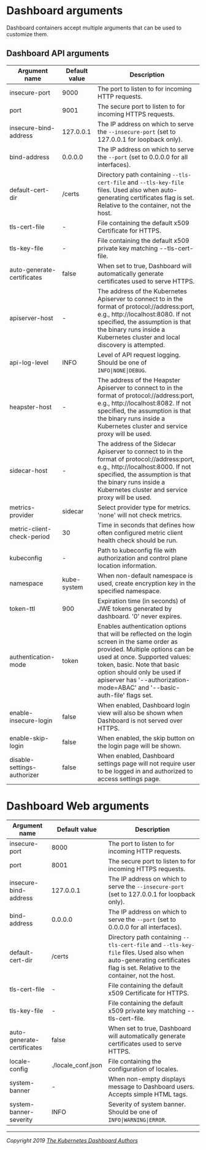 # Dashboard arguments

Dashboard containers accept multiple arguments that can be used to customize them.

## Dashboard API arguments

| Argument name               | Default value | Description                                                                                                                                                                                                                                                                                               |
|-----------------------------|---------------|-----------------------------------------------------------------------------------------------------------------------------------------------------------------------------------------------------------------------------------------------------------------------------------------------------------|
| insecure-port	              | 9000          | The port to listen to for incoming HTTP requests.                                                                                                                                                                                                                                                         |
| port                        | 9001          | The secure port to listen to for incoming HTTPS requests.                                                                                                                                                                                                                                                 |
| insecure-bind-address       | 127.0.0.1     | The IP address on which to serve the `--insecure-port` (set to 127.0.0.1 for loopback only).                                                                                                                                                                                                              |
| bind-address                | 0.0.0.0       | The IP address on which to serve the `--port` (set to 0.0.0.0 for all interfaces).                                                                                                                                                                                                                        |
| default-cert-dir            | /certs        | Directory path containing `--tls-cert-file` and `--tls-key-file` files. Used also when auto-generating certificates flag is set. Relative to the container, not the host.                                                                                                                                 |
| tls-cert-file               | -             | File containing the default x509 Certificate for HTTPS.                                                                                                                                                                                                                                                   |
| tls-key-file                | -             | File containing the default x509 private key matching --tls-cert-file.                                                                                                                                                                                                                                    |
| auto-generate-certificates  | false         | When set to true, Dashboard will automatically generate certificates used to serve HTTPS.                                                                                                                                                                                                                 |
| apiserver-host              | -             | The address of the Kubernetes Apiserver to connect to in the format of protocol://address:port, e.g., http://localhost:8080. If not specified, the assumption is that the binary runs inside a Kubernetes cluster and local discovery is attempted.                                                       |
| api-log-level               | INFO          | Level of API request logging. Should be one of `INFO\|NONE\|DEBUG`. |
| heapster-host               | -             | The address of the Heapster Apiserver to connect to in the format of protocol://address:port, e.g., http://localhost:8082. If not specified, the assumption is that the binary runs inside a Kubernetes cluster and service proxy will be used.                                                           |
| sidecar-host                | -             | The address of the Sidecar Apiserver to connect to in the format of protocol://address:port, e.g., http://localhost:8000. If not specified, the assumption is that the binary runs inside a Kubernetes cluster and service proxy will be used.                                                            |
| metrics-provider            | sidecar       | Select provider type for metrics. 'none' will not check metrics.                                                                                                                                                                                                                                          |
| metric-client-check-period  | 30            | Time in seconds that defines how often configured metric client health check should be run.                                                                                                                                                                                                               |
| kubeconfig                  | -             | Path to kubeconfig file with authorization and control plane location information.                                                                                                                                                                                                                               |
| namespace                   | kube-system   | When non-default namespace is used, create encryption key in the specified namespace.                                                                                                                                                                                                                     |
| token-ttl                   | 900           | Expiration time (in seconds) of JWE tokens generated by dashboard. '0' never expires.                                                                                                                                                                                                                     |
| authentication-mode         | token         | Enables authentication options that will be reflected on the login screen in the same order as provided. Multiple options can be used at once. Supported values: token, basic. Note that basic option should only be used if apiserver has '--authorization-mode=ABAC' and '--basic-auth-file' flags set. |
| enable-insecure-login       | false         | When enabled, Dashboard login view will also be shown when Dashboard is not served over HTTPS.                                                                                                                                                                                                            |
| enable-skip-login           | false         | When enabled, the skip button on the login page will be shown.                                                                                                                                                                                                                                            |
| disable-settings-authorizer | false         | When enabled, Dashboard settings page will not require user to be logged in and authorized to access settings page.                                                                                                                                                                                       |

# Dashboard Web arguments

| Argument name               | Default value      | Description                                                                                                                                                                                                                                                                                               |
|-----------------------------|--------------------|-----------------------------------------------------------------------------------------------------------------------------------------------------------------------------------------------------------------------------------------------------------------------------------------------------------|
| insecure-port	              | 8000               | The port to listen to for incoming HTTP requests.                                                                                                                                                                                                                                                         |
| port                        | 8001               | The secure port to listen to for incoming HTTPS requests.                                                                                                                                                                                                                                                 |
| insecure-bind-address       | 127.0.0.1          | The IP address on which to serve the `--insecure-port` (set to 127.0.0.1 for loopback only).                                                                                                                                                                                                              |
| bind-address                | 0.0.0.0            | The IP address on which to serve the `--port` (set to 0.0.0.0 for all interfaces).                                                                                                                                                                                                                        |
| default-cert-dir            | /certs             | Directory path containing `--tls-cert-file` and `--tls-key-file` files. Used also when auto-generating certificates flag is set. Relative to the container, not the host.                                                                                                                                 |
| tls-cert-file               | -                  | File containing the default x509 Certificate for HTTPS.                                                                                                                                                                                                                                                   |
| tls-key-file                | -                  | File containing the default x509 private key matching --tls-cert-file.                                                                                                                                                                                                                                    |
| auto-generate-certificates  | false              | When set to true, Dashboard will automatically generate certificates used to serve HTTPS.                                                                                                                                                                                                                 |
| locale-config               | ./locale_conf.json | File containing the configuration of locales.                                                                                                                                                                                                                                                             |
| system-banner               | -                  | When non-empty displays message to Dashboard users. Accepts simple HTML tags.                                                                                                                                                                                                                             |
| system-banner-severity      | INFO               | Severity of system banner. Should be one of `INFO\|WARNING\|ERROR`. |

----
_Copyright 2019 [The Kubernetes Dashboard Authors](https://github.com/kubernetes/dashboard/graphs/contributors)_
